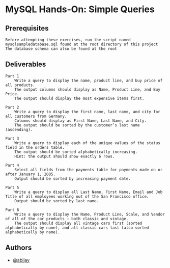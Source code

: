 
# MySQL Hands-On: Simple Queries

## Prerequisites
    Before attempting these exercises, run the script named mysqlsampledatabase.sql found at the root directory of this project
    The database schema can also be found at the root
## Deliverables
    Part 1
        Write a query to display the name, product line, and buy price of all products.
        The output columns should display as Name, Product Line, and Buy Price.
        The output should display the most expensive items first.
    
    Part 2
        Write a query to display the first name, last name, and city for all customers from Germany.
        Columns should display as First Name, Last Name, and City.
        The output should be sorted by the customer’s last name (ascending).

    Part 3
        Write a query to display each of the unique values of the status field in the orders table.
        The output should be sorted alphabetically increasing.
        Hint: the output should show exactly 6 rows.

    Part 4
        Select all fields from the payments table for payments made on or after January 1, 2005.
        Output should be sorted by increasing payment date.

    Part 5
        Write a query to display all Last Name, First Name, Email and Job Title of all employees working out of the San Francisco office.
        Output should be sorted by last name.

    Part 6
        Write a query to display the Name, Product Line, Scale, and Vendor of all of the car products – both classic and vintage.
        The output should display all vintage cars first (sorted alphabetically by name), and all classic cars last (also sorted alphabetically by name).


    

## Authors

- [@abijay](https://github.com/abi-jay)

